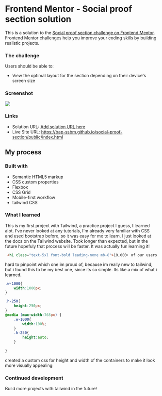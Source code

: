 # Frontend Mentor - Social proof section solution

This is a solution to the [Social proof section challenge on Frontend Mentor](https://www.frontendmentor.io/challenges/social-proof-section-6e0qTv_bA). Frontend Mentor challenges help you improve your coding skills by building realistic projects. 





### The challenge

Users should be able to:

- View the optimal layout for the section depending on their device's screen size

### Screenshot

![](https://prnt.sc/N-xkX8K3LsgQ)


### Links

- Solution URL: [Add solution URL here](https://your-solution-url.com)
- Live Site URL: https://bap-ssbm.github.io/social-proof-section/public/index.html
## My process

### Built with

- Semantic HTML5 markup
- CSS custom properties
- Flexbox
- CSS Grid
- Mobile-first workflow
- tailwind CSS


### What I learned

This is my first project with Tailwind, a practice project I guess, I learned alot. I've never looked at any tutorials, I'm already very familiar with CSS and used bootstrap before, so it was easy for me to learn.
I just looked at the docs on the Tailwind website. Took longer than expected, but in the future hopefuly that process will be faster. It was actually fun learning it!

```html
 <h1 class="text-5xl font-bold leading-none mb-8">10,000+ of our users love our products.</h1>
```

hard to pinpoint which one im proud of, because im really new to tailwind, but i found this to be my best one, since its so simple. Its like a mix of what i learned.
```css
.w-1000{
    width:1000px;
}

.h-250{
    height:250px;
}
@media (max-width:768px) {
    .w-1000{
        width:100%;
    }
    .h-250{
        height:auto;
    }
    
}
```
created a custom css for height and width of the containers to make it look more visually appealing



### Continued development

Build more projects with tailwind in the future!
